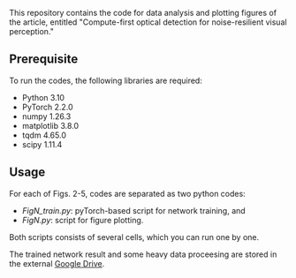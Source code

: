 
This repository contains the code for data analysis and plotting figures of the article, entitled "Compute-first optical detection for noise-resilient visual perception."

## Prerequisite ##
To run the codes, the following libraries are required:
- Python 3.10
- PyTorch 2.2.0
- numpy 1.26.3
- matplotlib 3.8.0
- tqdm 4.65.0
- scipy 1.11.4

## Usage ##
For each of Figs. 2-5, codes are separated as two python codes:
- *FigN_train.py*: pyTorch-based script for network training, and
- *FigN.py*: script for figure plotting.

Both scripts consists of several cells, which you can run one by one.

The trained network result and some heavy data proceesing are stored in the external [Google Drive](https://drive.google.com/drive/folders/1ySEHtm3InSOBKeDxaLm80hfN4RSsM4ZJ?usp=share_link).
